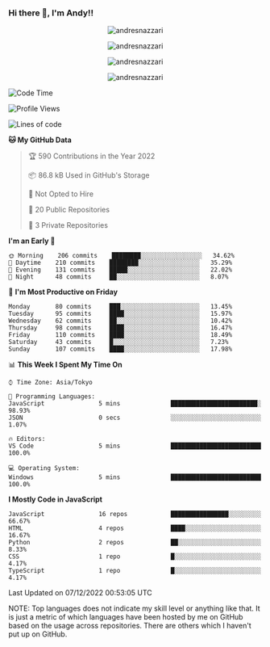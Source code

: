 ### Hi there 👋, I'm Andy!!

<p align="center" >
  <img src="https://github-profile-trophy.vercel.app/?username=AndresNazzari&theme=dracula&column=-1" alt="andresnazzari"/>
</p>

<p align="center">
  <img  src="https://github-readme-stats.vercel.app/api?username=AndresNazzari&count_private=true&show_icons=true&theme=dracula" alt="andresnazzari"/>
</p>
<p align="center">
  <img  src="https://github-readme-stats.vercel.app/api/top-langs/?username=AndresNazzari&layout=compact" alt="andresnazzari"/>
</p>
<p align="center" >
  <img src="https://github-readme-stats.vercel.app/api/wakatime?username=AndresNazzari" alt="andresnazzari"/>
</p>

<!--START_SECTION:waka-->
![Code Time](http://img.shields.io/badge/Code%20Time-280%20hrs%2047%20mins-blue)

![Profile Views](http://img.shields.io/badge/Profile%20Views-4-blue)

![Lines of code](https://img.shields.io/badge/From%20Hello%20World%20I%27ve%20Written-376%20Thousand%20lines%20of%20code-blue)

**🐱 My GitHub Data** 

> 🏆 590 Contributions in the Year 2022
 > 
> 📦 86.8 kB Used in GitHub's Storage 
 > 
> 🚫 Not Opted to Hire
 > 
> 📜 20 Public Repositories 
 > 
> 🔑 3 Private Repositories  
 > 
**I'm an Early 🐤** 

```text
🌞 Morning    206 commits    ████████░░░░░░░░░░░░░░░░░   34.62% 
🌆 Daytime    210 commits    ████████░░░░░░░░░░░░░░░░░   35.29% 
🌃 Evening    131 commits    █████░░░░░░░░░░░░░░░░░░░░   22.02% 
🌙 Night      48 commits     ██░░░░░░░░░░░░░░░░░░░░░░░   8.07%

```
📅 **I'm Most Productive on Friday** 

```text
Monday       80 commits     ███░░░░░░░░░░░░░░░░░░░░░░   13.45% 
Tuesday      95 commits     ████░░░░░░░░░░░░░░░░░░░░░   15.97% 
Wednesday    62 commits     ██░░░░░░░░░░░░░░░░░░░░░░░   10.42% 
Thursday     98 commits     ████░░░░░░░░░░░░░░░░░░░░░   16.47% 
Friday       110 commits    ████░░░░░░░░░░░░░░░░░░░░░   18.49% 
Saturday     43 commits     █░░░░░░░░░░░░░░░░░░░░░░░░   7.23% 
Sunday       107 commits    ████░░░░░░░░░░░░░░░░░░░░░   17.98%

```


📊 **This Week I Spent My Time On** 

```text
⌚︎ Time Zone: Asia/Tokyo

💬 Programming Languages: 
JavaScript               5 mins              ████████████████████████░   98.93% 
JSON                     0 secs              ░░░░░░░░░░░░░░░░░░░░░░░░░   1.07%

🔥 Editors: 
VS Code                  5 mins              █████████████████████████   100.0%

💻 Operating System: 
Windows                  5 mins              █████████████████████████   100.0%

```

**I Mostly Code in JavaScript** 

```text
JavaScript               16 repos            ████████████████░░░░░░░░░   66.67% 
HTML                     4 repos             ████░░░░░░░░░░░░░░░░░░░░░   16.67% 
Python                   2 repos             ██░░░░░░░░░░░░░░░░░░░░░░░   8.33% 
CSS                      1 repo              █░░░░░░░░░░░░░░░░░░░░░░░░   4.17% 
TypeScript               1 repo              █░░░░░░░░░░░░░░░░░░░░░░░░   4.17%

```



 Last Updated on 07/12/2022 00:53:05 UTC
<!--END_SECTION:waka-->

NOTE: Top languages does not indicate my skill level or anything like that. It is just a metric of which languages have been hosted by me on GitHub based on the usage across repositories. There are others which I haven't put up on GitHub.

<!-- Here are some ideas to get you started:

-   🔭 I’m currently working on ...
-   🌱 I’m currently learning ...
-   👯 I’m looking to collaborate on ...
-   🤔 I’m looking for help with ...
-   💬 Ask me about ...
-   📫 How to reach me: ...
-   😄 Pronouns: ...
-   ⚡ Fun fact: ... -->
